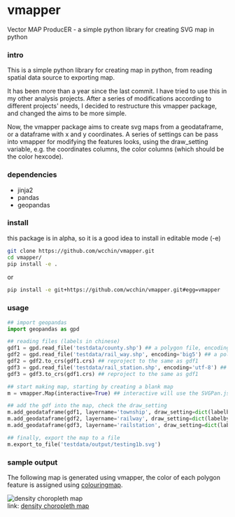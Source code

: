 # vmapper
Vector MAP ProducER - a simple python library for creating SVG map in python

### intro 
This is a simple python library for creating map in python, from reading spatial data source to exporting map.

It has been more than a year since the last commit. I have tried to use this in my other analysis projects. 
After a series of modifications according to different projects' needs, I decided to restructure this vmapper package, and changed the aims to be more simple.

Now, the vmapper package aims to create svg maps from a geodataframe, or a dataframe with x and y coordinates. 
A series of settings can be pass into vmapper for modifying the features looks, using the draw_setting variable, e.g. the coordinates columns, the color columns (which should be the color hexcode). 


### dependencies
- jinja2
- pandas
- geopandas

### install

this package is in alpha, so it is a good idea to install in editable mode (-e)
```sh
git clone https://github.com/wcchin/vmapper.git
cd vmapper/
pip install -e .

```

or 

```sh
pip install -e git+https://github.com/wcchin/vmapper.git#egg=vmapper

```

### usage

```python
## import geopandas
import geopandas as gpd

## reading files (labels in chinese)
gdf1 = gpd.read_file('testdata/county.shp') ## a polygon file, encoding is utf-8, projection Twd1997/TM2
gdf2 = gpd.read_file('testdata/rail_way.shp', encoding='big5') ## a polyline files, the encoding is big5, projection in wgs84
gdf2 = gdf2.to_crs(gdf1.crs) ## reproject to the same as gdf1
gdf3 = gpd.read_file('testdata/rail_station.shp', encoding='utf-8') ## a point file, encoding utf-8, projection wgs84
gdf3 = gdf3.to_crs(gdf1.crs) ## reproject to the same as gdf1

## start making map, starting by creating a blank map
m = vmapper.Map(interactive=True) ## interactive will use the SVGPan.js, which will be copy automatically

## add the gdf into the map, check the draw_setting
m.add_geodataframe(gdf1, layername='township', draw_setting=dict(labelby='countyname', idby='countyid'), hovercolor=(255,10,10),hoveropacity=0.9,hoverstroke="#FF0",hoverswidth=1, color=(20,20,250), opacity=0.6, strokecolor="#0F0", strokewidth=30, showlabel=True)
m.add_geodataframe(gdf2, layername='railway', draw_setting=dict(labelby='railcode', idby='railid'),strokecolor="#FF7",  hoverstroke="#0F0",hoverswidth=500, strokewidth=300, showlabel=True)
m.add_geodataframe(gdf3, layername='railstation', draw_setting=dict(labelby='landmarkna', idby='landmarkid'), radius=200, hovercolor=(255,255,10),hoveropacity=0.9,hoverstroke="#FFF",hoverswidth=50, color=(255,20,250), opacity=0.6, strokecolor="#000", strokewidth=10, showlabel=True)

## finally, export the map to a file
m.export_to_file('testdata/output/testing1b.svg')

```

### sample output
The following map is generated using vmapper, the color of each polygon feature is assigned using <a href="https://wcchin.github.io/colouringmap" target="blank">colouringmap</a>.

![density choropleth map](testdata/output/testing_taipei_crime_map2.svg?raw=true "density of some crime")  
link: [density choropleth map](testdata/output/testing_taipei_crime_map2.svg?raw=true)

